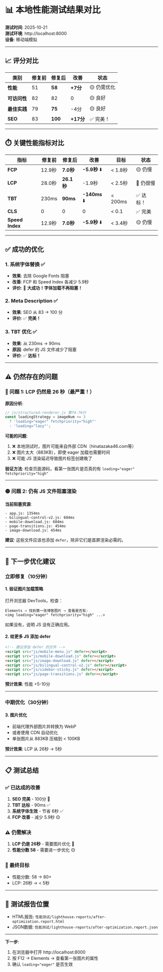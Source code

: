 # 📊 本地性能测试结果对比

**测试时间**: 2025-10-21  
**测试环境**: http://localhost:8000  
**设备**: 移动端模拟

---

## 📈 评分对比

| 类别 | 修复前 | 修复后 | 改善 | 状态 |
|------|--------|--------|------|------|
| **性能** | 51 | **58** | **+7分** | 🟡 仍需优化 |
| **可访问性** | 82 | 82 | 0 | 🟡 良好 |
| **最佳实践** | 79 | **75** | -4分 | 🟡 良好 |
| **SEO** | 83 | **100** | **+17分** | ✅ 完美！ |

---

## ⏱️ 关键性能指标对比

| 指标 | 修复前 | 修复后 | 改善 | 目标 | 状态 |
|------|--------|--------|------|------|------|
| **FCP** | 12.9秒 | **7.0秒** | **-5.9秒** ⬇️ | < 1.8秒 | 🟡 仍慢 |
| **LCP** | 28.0秒 | **26.1秒** | -1.9秒 | < 2.5秒 | 🔴 仍很慢 |
| **TBT** | 230ms | **90ms** | **-140ms** ⬇️ | < 200ms | ✅ 达标！ |
| **CLS** | 0 | 0 | 0 | < 0.1 | ✅ 完美 |
| **Speed Index** | 12.9秒 | **7.0秒** | **-5.9秒** ⬇️ | < 3.4秒 | 🟡 仍慢 |

---

## ✅ 成功的优化

### 1. 系统字体替换 ✅
- **效果**: 去除 Google Fonts 阻塞
- **改善**: FCP 和 Speed Index 各减少 5.9秒
- **评价**: 🎉 **大成功！字体加载不再阻塞！**

### 2. Meta Description ✅
- **效果**: SEO 从 83 → 100 分
- **评价**: ✅ **完美！**

### 3. TBT 优化 ✅
- **效果**: 从 230ms → 90ms
- **原因**: defer 的 JS 文件减少了阻塞
- **评价**: ✅ **达标！**

---

## ⚠️ 仍然存在的问题

### 🔴 问题 1: LCP 仍然是 26 秒（最严重！）

**原因分析**:
```javascript
// js/structured-renderer.js 第74-76行
const loadingStrategy = imageNum <= 3 
  ? 'loading="eager" fetchpriority="high"'
  : 'loading="lazy"';
```

**可能的问题**:
1. ❌ 本地测试时，图片可能来自外部 CDN（hinatazaka46.com等）
2. ❌ 图片太大（883KB），即使 eager 加载也需要时间
3. ❌ 可能 JS 渲染延迟导致图片标签创建晚了

**验证方法**:
检查页面源码，看第一张图片是否真的有 `loading="eager" fetchpriority="high"`

---

### 🟡 问题 2: 仍有 JS 文件阻塞渲染

**当前阻塞资源**:
```
- app.js: 1354ms
- bilingual-control-v2.js: 604ms
- mobile-download.js: 604ms
- page-transitions.js: 454ms
- image-download.js: 454ms
```

**建议**:
这些文件应该也添加 `defer`，除非它们是首屏渲染必需的。

---

## 🎯 下一步优化建议

### 立即修复（10分钟）

#### 1. 验证图片加载策略
打开浏览器 DevTools，检查：
```
Elements → 找到第一张博客图片 → 查看是否有:
<img loading="eager" fetchpriority="high" ...>
```

如果没有，说明 JS 没有正确应用。

#### 2. 给更多 JS 添加 defer
```html
<!-- 建议添加 defer 的文件 -->
<script src="js/mobile-menu.js" defer></script>
<script src="js/mobile-download.js" defer></script>
<script src="js/image-download.js" defer></script>
<script src="js/bilingual-control-v2.js" defer></script>
<script src="js/sidebar-sticky.js" defer></script>
<script src="js/page-transitions.js" defer></script>
```

**预计效果**: 性能 +5-10分

---

### 中期优化（30分钟）

#### 3. 图片优化
- 前端代理外部图片并转换为 WebP
- 或者使用 CDN 自动优化
- 单张图片从 883KB 压缩到 < 100KB

**预计效果**: LCP 从 26秒 → 5秒

---

## 📋 测试总结

### ✅ 已达成的改善
1. **SEO 完美** - 100分 🎉
2. **TBT 达标** - 90ms ✅
3. **系统字体生效** - 节省 6秒 ✅
4. **FCP 改善** - 减少 5.9秒 🟡

### ⚠️ 仍需解决
1. **LCP 仍是 26秒** - 需要图片优化 🔴
2. **性能分数 58** - 需要进一步优化 🟡

### 🎯 最终目标
- 性能分数: 58 → 80+
- LCP: 26秒 → < 5秒

---

## 📁 测试报告位置

- HTML报告: `性能测试/lighthouse-reports/after-optimization.report.html`
- JSON数据: `性能测试/lighthouse-reports/after-optimization.report.json`

---

**下一步**: 
1. 在浏览器中打开 http://localhost:8000
2. 按 F12 → Elements → 查看第一张图片的属性
3. 确认 `loading="eager"` 是否生效
